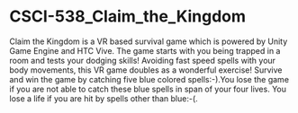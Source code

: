 # CSCI-538_Claim_the_Kingdom

Claim the Kingdom is a VR based survival game which is powered by Unity Game Engine and HTC Vive. The game starts with you being trapped in a room and tests your dodging skills! Avoiding fast speed spells with your body movements, this VR game doubles as a wonderful exercise! Survive and win the game by catching five blue colored spells:-).You lose the game if you are not able to catch these blue spells in span of your four lives. You lose a life if you are hit by spells other than blue:-(.  
